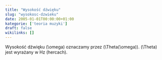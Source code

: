 ```yaml
---
title: "Wysokość dźwięku"
slug: "wysokosc-dzwieku"
date: 2005-01-01T00:00:00+01:00
kategorie: ['teoria muzyki']
draft: false
wikilinks: []
---
```

Wysokość dźwięku \(\omega\) oznaczamy przez \(\Theta(\omega)\).
\(\Theta\) jest wyrażany w Hz (hercach).


